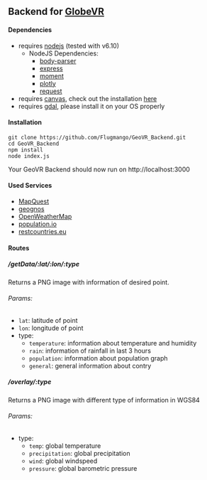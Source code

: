 ## Backend for [GlobeVR](https://github.com/Flugmango/GlobeVR)

#### Dependencies
- requires [nodejs](https://nodejs.org) (tested with v6.10)
    - NodeJS Dependencies:
        - [body-parser](https://www.npmjs.com/package/body-parser)
        - [express](https://www.npmjs.com/package/express)
        - [moment](https://www.npmjs.com/package/moment)
        - [plotly](https://www.npmjs.com/package/plotly)
        - [request](https://www.npmjs.com/package/request)
- requires [canvas](https://github.com/Automattic/node-canvas), check out the installation [here](https://github.com/Automattic/node-canvas#installation)
- requires [gdal](http://www.gdal.org/), please install it on your OS properly

#### Installation
```
git clone https://github.com/Flugmango/GeoVR_Backend.git
cd GeoVR_Backend
npm install
node index.js
```
Your GeoVR Backend should now run on http://localhost:3000

#### Used Services
- [MapQuest](https://mapquest.com)
- [geognos](http://geognos.com)
- [OpenWeatherMap](https://openweathermap.org)
- [population.io](http://population.io)
- [restcountries.eu](https://restcountries.eu)


#### Routes
##### /getData/:lat/:lon/:type
Returns a PNG image with information of desired point. 
###### Params:
- `lat`: latitude of point
- `lon`: longitude of point
- type:
  - `temperature`: information about temperature and humidity
  - `rain`: information of rainfall in last 3 hours
  - `population`: information about population graph
  - `general`: general information about contry
  
##### /overlay/:type
Returns a PNG image with different type of information in WGS84
###### Params:
- type:
    - `temp`: global temperature
    - `precipitation`: global precipitation
    - `wind`: global windspeed
    - `pressure`: global barometric pressure
